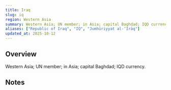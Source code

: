 ```yaml
---
title: Iraq
slug: iq
region: Western Asia
summary: Western Asia; UN member; in Asia; capital Baghdad; IQD currency.
aliases: ["Republic of Iraq", "IQ", "Jumhūriyyat al-‘Irāq"]
updated_at: 2025-10-12
---
```


## Overview

Western Asia; UN member; in Asia; capital Baghdad; IQD currency.

## Notes

<!-- Add your first note below -->
